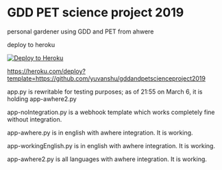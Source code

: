 # GDD PET science project 2019

personal gardener using GDD and PET from ahwere

deploy to heroku 

[![Deploy to Heroku](https://www.herokucdn.com/deploy/button.svg)](https://heroku.com/deploy)

https://heroku.com/deploy?template=https://github.com/yuvanshu/gddandpetscienceproject2019


app.py is rewritable for testing purposes; as of 21:55 on March 6, it is holding app-awhere2.py

app-noIntegration.py is a webhook template which works completely fine without integration.

app-awhere.py is in english with awhere integration. It is working.

app-workingEnglish.py is in english with awhere integration. It is working.

app-awhere2.py is all languages with awhere integration. It is working.
